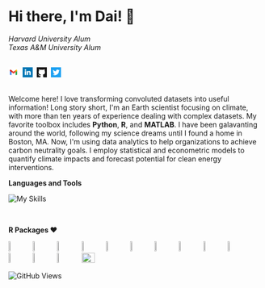 # Hi there, I'm Dai! 👋

_Harvard University Alum_<br>
_Texas A&M University Alum_

<br>
<a href="mailto:daiannestarr@gmail.com">
<img src="https://github.com/edent/SuperTinyIcons/blob/df4f6767394eb2cbfa11330bcd0ddecac9a0d42b/images/svg/gmail.svg" width="4%" height="44%"></a>&nbsp;

<a href="http://www.linkedin.com/in/dfstarr"> 
<img src="https://github.com/edent/SuperTinyIcons/blob/df4f6767394eb2cbfa11330bcd0ddecac9a0d42b/images/svg/linkedin.svg" width="4%" height="4%"></a>&nbsp;

<a href="http://www.github.com/daistarr"> 
<img src="https://github.com/edent/SuperTinyIcons/blob/df4f6767394eb2cbfa11330bcd0ddecac9a0d42b/images/svg/github.svg" width="4%" height="4%"></a>&nbsp;

<a href="https://twitter.com/DaianneStarr"> 
<img src="https://github.com/edent/SuperTinyIcons/blob/df4f6767394eb2cbfa11330bcd0ddecac9a0d42b/images/svg/twitter.svg" width="4%" height="4%"></a>

<br>
&nbsp;

Welcome here! I love transforming convoluted datasets into useful information! Long story short, I'm an Earth scientist focusing on climate, with more than ten years of experience dealing with complex datasets. My favorite toolbox includes **Python**, **R**, and **MATLAB**. I have been galavanting around the world, following my science dreams until I found a home in Boston, MA. Now, I'm using data analytics to help organizations to achieve carbon neutrality goals. I employ statistical and econometric models to quantify climate impacts and forecast potential for clean energy interventions. 

**Languages and Tools**

![My Skills](https://skillicons.dev/icons?i=github,py,matlab,r)

<br>

**R Packages :heart:**

<img src="https://github.com/anouel/hex-stickers/blob/3bac33ce732bfd29df551d4fdc8452f4db42acf6/SVG/ggplot2.svg" width="8%" height="8%">&nbsp;
<img src="https://github.com/anouel/hex-stickers/blob/3bac33ce732bfd29df551d4fdc8452f4db42acf6/SVG/tidyverse.svg" width="8%" height="8%">&nbsp;
<img src="https://github.com/anouel/hex-stickers/blob/3bac33ce732bfd29df551d4fdc8452f4db42acf6/SVG/shiny.svg" width="8%" height="8%">&nbsp;
<img src="https://github.com/anouel/hex-stickers/blob/3bac33ce732bfd29df551d4fdc8452f4db42acf6/SVG/stringr.svg" width="8%" height="8%">&nbsp;
<img src="https://github.com/anouel/hex-stickers/blob/3bac33ce732bfd29df551d4fdc8452f4db42acf6/SVG/rmarkdown.svg" width="8%" height="8%">&nbsp;
<img src="https://github.com/anouel/hex-stickers/blob/3bac33ce732bfd29df551d4fdc8452f4db42acf6/SVG/reprex.svg" width="8%" height="8%">&nbsp;
<img src="https://github.com/anouel/hex-stickers/blob/3bac33ce732bfd29df551d4fdc8452f4db42acf6/SVG/lubridate.svg" width="8%" height="8%">&nbsp;
<img src="https://github.com/anouel/hex-stickers/blob/3bac33ce732bfd29df551d4fdc8452f4db42acf6/SVG/pipe.svg" width="8%" height="8%">&nbsp;
<img src="https://github.com/anouel/hex-stickers/blob/3bac33ce732bfd29df551d4fdc8452f4db42acf6/SVG/purrr.svg" width="8%" height="8%">&nbsp;
<img src="https://github.com/anouel/hex-stickers/blob/3bac33ce732bfd29df551d4fdc8452f4db42acf6/SVG/forcats.svg" width="8%" height="8%">&nbsp;
<img src="https://github.com/moderndive/moderndive/blob/90ab0ddc8ba2a777cbc0809174558184c6b62b9b/images/hex_blue_text.png" width="8%" height="8%">&nbsp;
<img src="https://github.com/thomasp85/gganimate/blob/7cd46dc2bc8cf18c1c81f6ef7fc4d00a1d57a385/man/figures/logo.png" width="8%" height="8%">&nbsp;
<img src="https://github.com/anouel/hex-stickers/blob/3bac33ce732bfd29df551d4fdc8452f4db42acf6/SVG/RStudio.svg" width="8%" height="8%">&nbsp;
<img src="https://github.com/plotly/plotly.R/blob/9ee548023bba6d68dd953f46485b2e611026766b/man/figures/plotly.png" width="23%" height="23%">

![GitHub Views](https://komarev.com/ghpvc/?username=<daistarr>)


<!--
**daistarr/daistarr** is a ✨ _special_ ✨ repository because its `README.md` (this file) appears on your GitHub profile.

Here are some ideas to get you started:

- 🔭 I’m currently working on ...
- 🌱 I’m currently learning ...
- 👯 I’m looking to collaborate on ...
- 🤔 I’m looking for help with ...
- 💬 Ask me about ...
- 📫 How to reach me: ...
- 😄 Pronouns: ...
- ⚡ Fun fact: ...
-->
